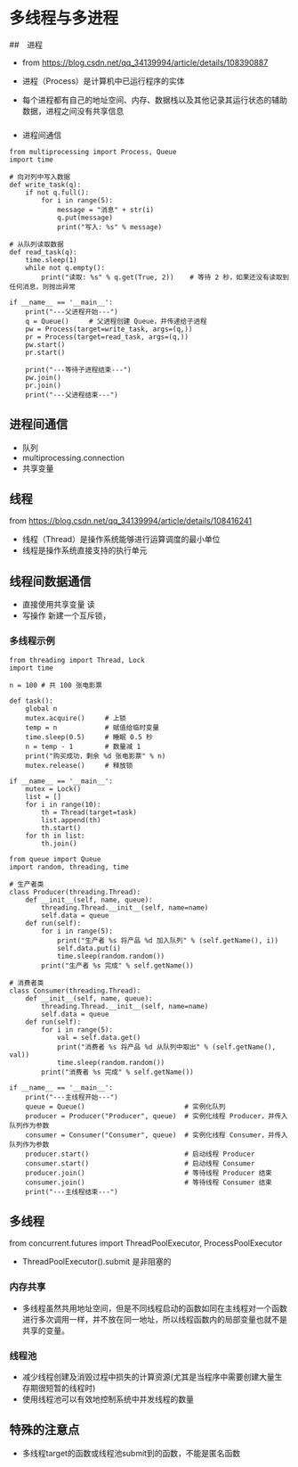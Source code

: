 # 多线程与多进程

##　进程

- from https://blog.csdn.net/qq_34139994/article/details/108390887

- 进程（Process）是计算机中已运行程序的实体
- 每个进程都有自己的地址空间、内存、数据栈以及其他记录其运行状态的辅助数据，进程之间没有共享信息

### 

- 进程间通信

```
from multiprocessing import Process, Queue
import time

# 向对列中写入数据
def write_task(q):
    if not q.full():
        for i in range(5):
            message = "消息" + str(i)
            q.put(message)
            print("写入: %s" % message)

# 从队列读取数据
def read_task(q):
    time.sleep(1)
    while not q.empty():
        print("读取: %s" % q.get(True, 2))    # 等待 2 秒，如果还没有读取到任何消息，则抛出异常

if __name__ == '__main__':
    print("---父进程开始---")
    q = Queue()     # 父进程创建 Queue，并传递给子进程
    pw = Process(target=write_task, args=(q,))
    pr = Process(target=read_task, args=(q,))
    pw.start()
    pr.start()

    print("---等待子进程结束---")
    pw.join()
    pr.join()
    print("---父进程结束---")
```

## 进程间通信

- 队列
- multiprocessing.connection
- 共享变量

## 线程

from https://blog.csdn.net/qq_34139994/article/details/108416241

- 线程（Thread）是操作系统能够进行运算调度的最小单位
- 线程是操作系统直接支持的执行单元

## 线程间数据通信

- 直接使用共享变量 读
- 写操作 新建一个互斥锁，

### 多线程示例

```
from threading import Thread, Lock
import time

n = 100 # 共 100 张电影票

def task():
    global n
    mutex.acquire()     # 上锁
    temp = n            # 赋值给临时变量
    time.sleep(0.5)     # 睡眠 0.5 秒
    n = temp - 1        # 数量减 1
    print("购买成功，剩余 %d 张电影票" % n)
    mutex.release()     # 释放锁

if __name__ == '__main__':
    mutex = Lock() 
    list = []
    for i in range(10):
        th = Thread(target=task)
        list.append(th)
        th.start()
    for th in list:
        th.join()
```

```
from queue import Queue
import random, threading, time

# 生产者类
class Producer(threading.Thread):
    def __init__(self, name, queue):
        threading.Thread.__init__(self, name=name)
        self.data = queue
    def run(self):
        for i in range(5):
            print("生产者 %s 将产品 %d 加入队列" % (self.getName(), i))
            self.data.put(i)
            time.sleep(random.random())
        print("生产者 %s 完成" % self.getName())

# 消费者类
class Consumer(threading.Thread):
    def __init__(self, name, queue):
        threading.Thread.__init__(self, name=name)
        self.data = queue
    def run(self):
        for i in range(5):
            val = self.data.get()
            print("消费者 %s 将产品 %d 从队列中取出" % (self.getName(), val))
            time.sleep(random.random())
        print("消费者 %s 完成" % self.getName())

if __name__ == '__main__':
    print("---主线程开始---")
    queue = Queue()                         # 实例化队列
    producer = Producer("Producer", queue)  # 实例化线程 Producer，并传入队列作为参数
    consumer = Consumer("Consumer", queue)  # 实例化线程 Consumer，并传入队列作为参数
    producer.start()                        # 启动线程 Producer
    consumer.start()                        # 启动线程 Consumer
    producer.join()                         # 等待线程 Producer 结束
    consumer.join()                         # 等待线程 Consumer 结束
    print("---主线程结束---")
```


## 多线程

from concurrent.futures import ThreadPoolExecutor, ProcessPoolExecutor

- ThreadPoolExecutor().submit 是非阻塞的

### 内存共享

- 多线程虽然共用地址空间，但是不同线程启动的函数如同在主线程对一个函数进行多次调用一样，并不放在同一地址，所以线程函数内的局部变量也就不是共享的变量。


### 线程池

- 减少线程创建及消毁过程中损失的计算资源(尤其是当程序中需要创建大量生存期很短暂的线程时)
- 使用线程池可以有效地控制系统中并发线程的数量

## 特殊的注意点

- 多线程target的函数或线程池submit到的函数，不能是匿名函数